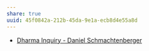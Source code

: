 ```yaml
---
share: true
uuid: 45f0842a-212b-45da-9e1a-ecb8d4e55a8d
---
```

* [Dharma Inquiry - Daniel Schmachtenberger](https://civilizationemerging.com/dharma-inquiry/)
